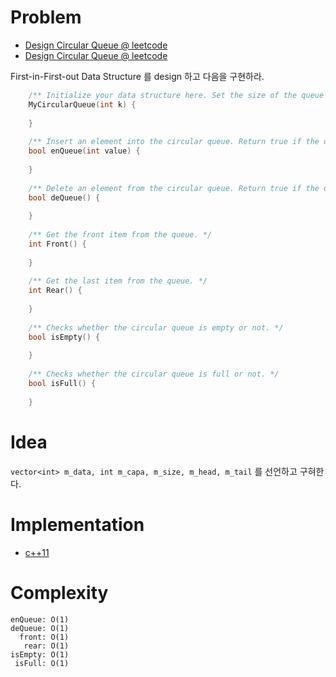 # Problem

* [Design Circular Queue @ leetcode](https://leetcode.com/problems/design-circular-queue/)
* [Design Circular Queue @ leetcode](https://leetcode.com/explore/learn/card/queue-stack/228/first-in-first-out-data-structure/1337/)

First-in-First-out Data Structure 를 design 하고 다음을 구현하라.

```cpp
    /** Initialize your data structure here. Set the size of the queue to be k. */
    MyCircularQueue(int k) {
        
    }
    
    /** Insert an element into the circular queue. Return true if the operation is successful. */
    bool enQueue(int value) {
        
    }
    
    /** Delete an element from the circular queue. Return true if the operation is successful. */
    bool deQueue() {
        
    }
    
    /** Get the front item from the queue. */
    int Front() {
        
    }
    
    /** Get the last item from the queue. */
    int Rear() {
        
    }
    
    /** Checks whether the circular queue is empty or not. */
    bool isEmpty() {
        
    }
    
    /** Checks whether the circular queue is full or not. */
    bool isFull() {
        
    }
```

# Idea

`vector<int> m_data, int m_capa, m_size, m_head, m_tail` 를 선언하고 구혀한다.

# Implementation

* [c++11](a.cpp)

# Complexity

```
enQueue: O(1)
deQueue: O(1)
  front: O(1)
   rear: O(1)
isEmpty: O(1)
 isFull: O(1)
```
